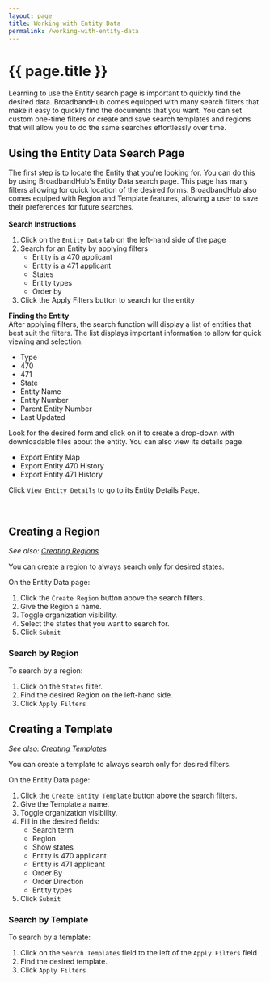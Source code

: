 ```yaml
---
layout: page
title: Working with Entity Data
permalink: /working-with-entity-data
---
```


# {{ page.title }}
Learning to use the Entity search page is important to quickly find the desired data. BroadbandHub comes equipped with many search filters that make it easy to quickly find the documents that you want. You can set custom one-time filters or create and save search templates and regions that will allow you to do the same searches effortlessly over time. 
<br>

## Using the Entity Data Search Page
The first step is to locate the Entity that you're looking for. You can do this by using BroadbandHub's Entity Data search page. This page has many filters allowing for quick location of the desired forms. BroadbandHub also comes equiped with Region and Template features, allowing a user to save their preferences for future searches.\
<br>
**Search Instructions**
1. Click on the `Entity Data` tab on the left-hand side of the page
2. Search for an Entity by applying filters
    - Entity is a 470 applicant
    - Entity is a 471 applicant
    - States
    - Entity types
    - Order by
3. Click the Apply Filters button to search for the entity

**Finding the Entity**\
After applying filters, the search function will display a list of entities that best suit the filters.
The list displays important information to allow for quick viewing and selection.
- Type
- 470
- 471
- State
- Entity Name
- Entity Number
- Parent Entity Number
- Last Updated

Look for the desired form and click on it to create a drop-down with downloadable files about the entity. You can also view its details page.
- Export Entity Map
- Export Entity 470 History
- Export Entity 471 History

Click `View Entity Details` to go to its Entity Details Page.

<br>

## Creating a Region
*See also: [Creating Regions](https://help.broadbandhub.us/creating-regions)*

You can create a region to always search only for desired states.

On the Entity Data page:
1. Click the `Create Region` button above the search filters.
2. Give the Region a name.
3. Toggle organization visibility.
4. Select the states that you want to search for.
5. Click `Submit`

### Search by Region
To search by a region:
1. Click on the `States` filter.
2. Find the desired Region on the left-hand side.
3. Click `Apply Filters`

## Creating a Template
*See also: [Creating Templates](https://help.broadbandhub.us/creating-templates)*

You can create a template to always search only for desired filters.

On the Entity Data page:
1. Click the `Create Entity Template` button above the search filters.
2. Give the Template a name.
3. Toggle organization visibility.
4. Fill in the desired fields:
    - Search term
    - Region
    - Show states
    - Entity is 470 applicant
    - Entity is 471 applicant
    - Order By
    - Order Direction
    - Entity types
5. Click `Submit`

### Search by Template
To search by a template:
1. Click on the `Search Templates` field to the left of the `Apply Filters` field
2. Find the desired template.
3. Click `Apply Filters`
